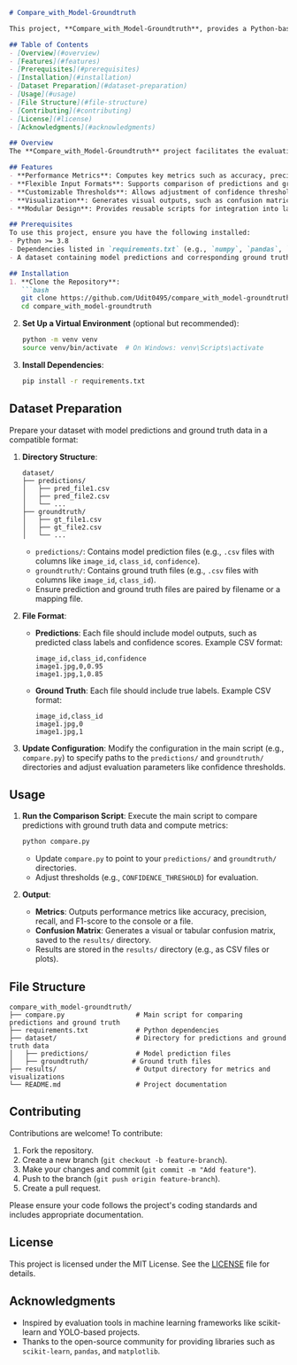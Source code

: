 ```markdown
# Compare_with_Model-Groundtruth

This project, **Compare_with_Model-Groundtruth**, provides a Python-based utility for evaluating machine learning model performance by comparing model predictions with ground truth annotations. It is designed for tasks such as object detection, classification, or other predictive modeling tasks, offering tools to compute performance metrics like accuracy, precision, recall, F1-score, and confusion matrices.

## Table of Contents
- [Overview](#overview)
- [Features](#features)
- [Prerequisites](#prerequisites)
- [Installation](#installation)
- [Dataset Preparation](#dataset-preparation)
- [Usage](#usage)
- [File Structure](#file-structure)
- [Contributing](#contributing)
- [License](#license)
- [Acknowledgments](#acknowledgments)

## Overview
The **Compare_with_Model-Groundtruth** project facilitates the evaluation of machine learning models by comparing their predictions against ground truth data. It is particularly useful for assessing model performance in tasks like object detection or classification, where quantitative metrics and visualizations (e.g., confusion matrices) are essential for understanding model accuracy and areas for improvement. The project is built with Python and leverages popular libraries for data processing and evaluation.

## Features
- **Performance Metrics**: Computes key metrics such as accuracy, precision, recall, F1-score, and confusion matrices.
- **Flexible Input Formats**: Supports comparison of predictions and ground truth in formats like CSV or JSON.
- **Customizable Thresholds**: Allows adjustment of confidence thresholds for evaluation to fine-tune metric calculations.
- **Visualization**: Generates visual outputs, such as confusion matrices, to aid in performance analysis.
- **Modular Design**: Provides reusable scripts for integration into larger machine learning pipelines.

## Prerequisites
To use this project, ensure you have the following installed:
- Python >= 3.8
- Dependencies listed in `requirements.txt` (e.g., `numpy`, `pandas`, `scikit-learn`, `matplotlib`, `seaborn`).
- A dataset containing model predictions and corresponding ground truth annotations in a compatible format (e.g., CSV or JSON).

## Installation
1. **Clone the Repository**:
   ```bash
   git clone https://github.com/Udit0495/compare_with_model-groundtruth.git
   cd compare_with_model-groundtruth
   ```

2. **Set Up a Virtual Environment** (optional but recommended):
   ```bash
   python -m venv venv
   source venv/bin/activate  # On Windows: venv\Scripts\activate
   ```

3. **Install Dependencies**:
   ```bash
   pip install -r requirements.txt
   ```

## Dataset Preparation
Prepare your dataset with model predictions and ground truth data in a compatible format:
1. **Directory Structure**:
   ```
   dataset/
   ├── predictions/
   │   ├── pred_file1.csv
   │   ├── pred_file2.csv
   │   └── ...
   ├── groundtruth/
   │   ├── gt_file1.csv
   │   ├── gt_file2.csv
   │   └── ...
   ```
   - `predictions/`: Contains model prediction files (e.g., `.csv` files with columns like `image_id`, `class_id`, `confidence`).
   - `groundtruth/`: Contains ground truth files (e.g., `.csv` files with columns like `image_id`, `class_id`).
   - Ensure prediction and ground truth files are paired by filename or a mapping file.

2. **File Format**:
   - **Predictions**: Each file should include model outputs, such as predicted class labels and confidence scores. Example CSV format:
     ```
     image_id,class_id,confidence
     image1.jpg,0,0.95
     image1.jpg,1,0.85
     ```
   - **Ground Truth**: Each file should include true labels. Example CSV format:
     ```
     image_id,class_id
     image1.jpg,0
     image1.jpg,1
     ```

3. **Update Configuration**:
   Modify the configuration in the main script (e.g., `compare.py`) to specify paths to the `predictions/` and `groundtruth/` directories and adjust evaluation parameters like confidence thresholds.

## Usage
1. **Run the Comparison Script**:
   Execute the main script to compare predictions with ground truth data and compute metrics:
   ```bash
   python compare.py
   ```
   - Update `compare.py` to point to your `predictions/` and `groundtruth/` directories.
   - Adjust thresholds (e.g., `CONFIDENCE_THRESHOLD`) for evaluation.

2. **Output**:
   - **Metrics**: Outputs performance metrics like accuracy, precision, recall, and F1-score to the console or a file.
   - **Confusion Matrix**: Generates a visual or tabular confusion matrix, saved to the `results/` directory.
   - Results are stored in the `results/` directory (e.g., as CSV files or plots).

## File Structure
```
compare_with_model-groundtruth/
├── compare.py                  # Main script for comparing predictions and ground truth
├── requirements.txt            # Python dependencies
├── dataset/                    # Directory for predictions and ground truth data
│   ├── predictions/            # Model prediction files
│   ├── groundtruth/           # Ground truth files
├── results/                    # Output directory for metrics and visualizations
└── README.md                   # Project documentation
```

## Contributing
Contributions are welcome! To contribute:
1. Fork the repository.
2. Create a new branch (`git checkout -b feature-branch`).
3. Make your changes and commit (`git commit -m "Add feature"`).
4. Push to the branch (`git push origin feature-branch`).
5. Create a pull request.

Please ensure your code follows the project's coding standards and includes appropriate documentation.

## License
This project is licensed under the MIT License. See the [LICENSE](LICENSE) file for details.

## Acknowledgments
- Inspired by evaluation tools in machine learning frameworks like scikit-learn and YOLO-based projects.
- Thanks to the open-source community for providing libraries such as `scikit-learn`, `pandas`, and `matplotlib`.
```
